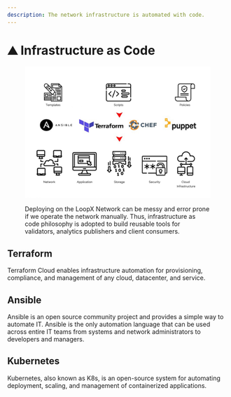 ```yaml
---
description: The network infrastructure is automated with code.
---
```


# ⛰ Infrastructure as Code

<figure><img src="../.gitbook/assets/image (16).png" alt=""><figcaption><p>Deploying on the LoopX Network can be messy and error prone if we operate the network manually. Thus, infrastructure as code philosophy is adopted to build reusable tools for validators, analytics publishers and client consumers.</p></figcaption></figure>

## Terraform

Terraform Cloud enables infrastructure automation for provisioning, compliance, and management of any cloud, datacenter, and service.

## Ansible

Ansible is an open source community project and provides a simple way to automate IT. Ansible is the only automation language that can be used across entire IT teams from systems and network administrators to developers and managers.

## Kubernetes

Kubernetes, also known as K8s, is an open-source system for automating deployment, scaling, and management of containerized applications.
